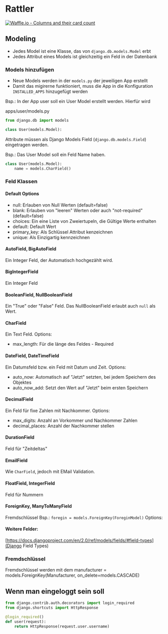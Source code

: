 # Rattler
[![Waffle.io - Columns and their card count](https://badge.waffle.io/IT-PM-OpenAdaptronik/Webapp.svg?columns=all)](https://waffle.io/IT-PM-OpenAdaptronik/Webapp)

## Modeling
- Jedes Model ist eine Klasse, das von `django.db.models.Model` erbt
- Jedes Attribut eines Models ist gleichzeitig ein Feld in der Datenbank

### Models hinzufügen
- Neue Models werden in der `models.py` der jeweiligen App erstellt
- Damit das migirerne funktioniert, muss die App in die Konfiguration `INSTALLED_APPS` hinzugefügt werden

Bsp.: 
In der App user soll ein User Model erstellt werden. Hierfür wird 

apps/user/models.py
```python
from django.db import models

class User(models.Model):
```

Attribute müssen als Django Models Field (`django.db.models.Field`) eingetragen werden.

Bsp.:
Das User Model soll ein Feld Name haben.
```python
class User(models.Model):
    name = models.CharField()
```

### Feld Klassen
#### Default Options
- null: Erlauben von Null Werten (default=false)
- blank: Erlauben von "leeren" Werten oder auch "not-required" (default=false)
- choices: Ein eine Liste von Zweiertupeln, die Gültige Werte enthalten
- default: Default Wert
- primary_key: Als Schlüssel Attribut kenzeichnen
- unique: Als Einzigartig kennzeichnen

#### AutoField, BigAutoField
Ein Integer Feld, der Automatisch hochgezählt wird.
#### BigIntegerField
Ein Integer Feld
#### BooleanField,  NullBooleanField
Ein "True" oder "False" Feld.
Das NullBooleanField erlaubt auch `null` als Wert.
#### CharField
Ein Text Feld.
Options:
 - max_length: Für die länge des Feldes - Required
#### DateField, DateTimeField
Ein Datumsfeld bzw. ein Feld mit Datum und Zeit.
Options:
 - auto_now: Automatisch auf "Jetzt" setzten, bei jedem Speichern des Objektes
 - auto_now_add: Setzt den Wert auf "Jetzt" beim ersten Speichern
#### DecimalField
Ein Feld für fixe Zahlen mit Nachkommer.
Options:
 - max_digits: Anzahl an Vorkommer und Nachkommer Zahlen
 - decimal_places: Anzahl der Nachkommer stellen
#### DurationField
Feld für "Zeitdeltas"
#### EmailField
Wie `CharField`, jedoch mit EMail Validation.
#### FloatField, IntegerField
Feld für Nummern
#### ForeignKey, ManyToManyField
Fremdschlüssel
Bsp.: `foregin = models.ForeignKey(ForeginModel)`
Options:

#### Weitere Felder:
[https://docs.djangoproject.com/en/2.0/ref/models/fields/#field-types](Django Field Types)

### Fremdschlüssel
Fremdschlüssel werden mit dem 
 manufacturer = models.ForeignKey(Manufacturer, on_delete=models.CASCADE)


## Wenn man eingeloggt sein soll
```python
from django.contrib.auth.decorators import login_required
from django.shortcuts import HttpResponse

@login_required()
def user(request):
    return HttpResponse(request.user.username)
```
